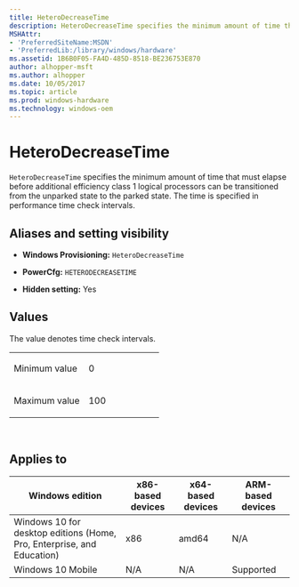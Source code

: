 ```yaml
---
title: HeteroDecreaseTime
description: HeteroDecreaseTime specifies the minimum amount of time that must elapse before additional efficiency class 1 logical processors can be transitioned from the unparked state to the parked state. The time is specified in performance time check intervals.
MSHAttr:
- 'PreferredSiteName:MSDN'
- 'PreferredLib:/library/windows/hardware'
ms.assetid: 1B6B0F05-FA4D-485D-8518-BE236753E870
author: alhopper-msft
ms.author: alhopper
ms.date: 10/05/2017
ms.topic: article
ms.prod: windows-hardware
ms.technology: windows-oem
---
```


# HeteroDecreaseTime


`HeteroDecreaseTime` specifies the minimum amount of time that must elapse before additional efficiency class 1 logical processors can be transitioned from the unparked state to the parked state. The time is specified in performance time check intervals.

## <span id="Aliases_and_setting_visibility"></span><span id="aliases_and_setting_visibility"></span><span id="ALIASES_AND_SETTING_VISIBILITY"></span>Aliases and setting visibility


-   **Windows Provisioning:** `HeteroDecreaseTime`

-   **PowerCfg:** `HETERODECREASETIME`

-   **Hidden setting:** Yes

## <span id="Values"></span><span id="values"></span><span id="VALUES"></span>Values


The value denotes time check intervals.

<table>
<colgroup>
<col width="50%" />
<col width="50%" />
</colgroup>
<tbody>
<tr class="odd">
<td><p>Minimum value</p></td>
<td><p>0</p></td>
</tr>
<tr class="even">
<td><p>Maximum value</p></td>
<td><p>100</p></td>
</tr>
</tbody>
</table>

 

## <span id="Applies_to"></span><span id="applies_to"></span><span id="APPLIES_TO"></span>Applies to


| Windows edition                                                        | x86-based devices | x64-based devices | ARM-based devices |
|------------------------------------------------------------------------|-------------------|-------------------|-------------------|
| Windows 10 for desktop editions (Home, Pro, Enterprise, and Education) | x86               | amd64             | N/A               |
| Windows 10 Mobile                                                      | N/A               | N/A               | Supported         |
